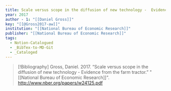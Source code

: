 ```yaml
---
title: Scale versus scope in the diffusion of new technology -  Evidence from the farm tractor
year: 2017
author - 1: "[[Daniel Gross]]"
key: "[[@Gross2017-aw]]"
institution: "[[National Bureau of Economic Research]]"
publisher: "[[National Bureau of Economic Research]]"
tags:
  - Notion-Catalogued
  - _BibTex-to-MD-Git
  - _Cataloged
---
```


> [!Bibliography]
> Gross, Daniel. 2017. “Scale versus scope in the diffusion of new technology -  Evidence from the farm tractor.” "[[National Bureau of Economic Research]]". http://www.nber.org/papers/w24125.pdf